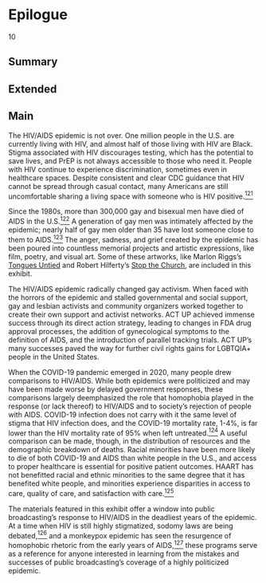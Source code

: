 # Epilogue

10

## Summary

## Extended

## Main

The HIV/AIDS epidemic is not over. One million people in the U.S. are currently living with HIV, and almost half of those living with HIV are Black. Stigma associated with HIV discourages testing, which has the potential to save lives, and PrEP is not always accessible to those who need it. People with HIV continue to experience discrimination, sometimes even in healthcare spaces.  Despite consistent and clear CDC guidance that HIV cannot be spread through casual contact, many Americans are still uncomfortable sharing a living space with someone who is HIV positive.[<sup>121</sup>](/exhibits/hiv-aids-and-public-broadcasting/notes#121)

Since the 1980s, more than 300,000 gay and bisexual men have died of AIDS in the U.S.[<sup>122</sup>](/exhibits/hiv-aids-and-public-broadcasting/notes#122) A generation of gay men was intimately affected by the epidemic; nearly half of gay men older than 35 have lost someone close to them to AIDS.[<sup>123</sup>](/exhibits/hiv-aids-and-public-broadcasting/notes#123) The anger, sadness, and grief created by the epidemic has been poured into countless memorial projects and artistic expressions, like film, poetry, and visual art. Some of these artworks, like Marlon Riggs’s [Tongues Untied](https://americanarchive.org/catalog/cpb-aacip-50c989be918) and Robert Hilferty’s [Stop the Church](https://americanarchive.org/catalog/cpb-aacip-526-8k74t6g61f?start=400.69&end=1779.12), are included in this exhibit. 

The HIV/AIDS epidemic radically changed gay activism. When faced with the horrors of the epidemic and stalled governmental and social support, gay and lesbian activists and community organizers worked together to create their own support and activist networks. ACT UP achieved immense success through its direct action strategy, leading to changes in FDA drug approval processes, the addition of gynecological symptoms to the definition of AIDS, and the introduction of parallel tracking trials. ACT UP’s many successes paved the way for further civil rights gains for LGBTQIA+ people in the United States.

When the COVID-19 pandemic emerged in 2020, many people drew comparisons to HIV/AIDS. While both epidemics were politicized and may have been made worse by delayed government responses, these comparisons largely deemphasized the role that homophobia played in the response (or lack thereof) to HIV/AIDS and to society’s rejection of people with AIDS. COVID-19 infection does not carry with it the same level of stigma that HIV infection does, and the COVID-19 mortality rate, 1-4%, is far lower than the HIV mortality rate of 95% when left untreated.[<sup>124</sup>](/exhibits/hiv-aids-and-public-broadcasting/notes#124) A useful comparison can be made, though, in the distribution of resources and the demographic breakdown of deaths. Racial minorities have been more likely to die of both COVID-19 and AIDS than white people in the U.S., and access to proper healthcare is essential for positive patient outcomes. HAART has not benefitted racial and ethnic minorities to the same degree that it has benefited white people, and minorities experience disparities in access to care, quality of care, and satisfaction with care.[<sup>125</sup>](/exhibits/hiv-aids-and-public-broadcasting/notes#125)

The materials featured in this exhibit offer a window into public broadcasting’s response to HIV/AIDS in the deadliest years of the epidemic. At a time when HIV is still highly stigmatized, sodomy laws are being debated,[<sup>126</sup>](/exhibits/hiv-aids-and-public-broadcasting/notes#126) and a monkeypox epidemic has seen the resurgence of homophobic rhetoric from the early years of AIDS,[<sup>127</sup>](/exhibits/hiv-aids-and-public-broadcasting/notes#127) these programs serve as a reference for anyone interested in learning from the mistakes and successes of public broadcasting’s coverage of a highly politicized epidemic.

